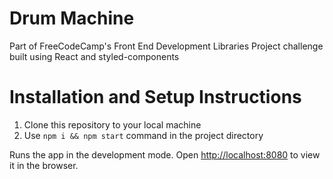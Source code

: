 # Drum Machine

Part of FreeCodeCamp's Front End Development Libraries Project challenge built
using React and styled-components

# Installation and Setup Instructions

1. Clone this repository to your local machine
2. Use `npm i && npm start` command in the project directory

Runs the app in the development mode. Open
[http://localhost:8080](http://localhost:8080) to view it in the browser.
